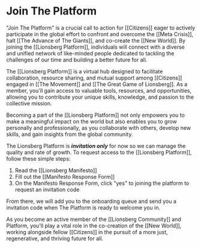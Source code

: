 # Join The Platform

"Join The Platform" is a crucial call to action for [[Citizens]] eager to actively participate in the global effort to confront and overcome the [[Meta Crisis]], halt [[The Advance of The Giants]], and co-create the [[New World]]. By joining the [[Lionsberg Platform]], individuals will connect with a diverse and unified network of like-minded people dedicated to tackling the challenges of our time and building a better future for all.

The [[Lionsberg Platform]] is a virtual hub designed to facilitate collaboration, resource sharing, and mutual support among [[Citizens]] engaged in [[The Movement]] and [[The Great Game of Lionsberg]]. As a member, you'll gain access to valuable tools, resources, and opportunities, allowing you to contribute your unique skills, knowledge, and passion to the collective mission.

Becoming a part of the [[Lionsberg Platform]] not only empowers you to make a meaningful impact on the world but also enables you to grow personally and professionally, as you collaborate with others, develop new skills, and gain insights from the global community.

The Lionsberg Platform is ***invitation only*** for now so we can manage the quality and rate of growth. To request access to the [[Lionsberg Platform]], follow these simple steps:

1. Read the [[Lionsberg Manifesto]] 
2. Fill out the [[Manifesto Response Form]] 
3. On the Manifesto Response Form, click "yes" to joining the platform to request an invitation code 

From there, we will add you to the onboarding queue and send you a invitation code when The Platform is ready to welcome you in. 

As you become an active member of the [[Lionsberg Community]] and Platform, you'll play a vital role in the co-creation of the [[New World]], working alongside fellow [[Citizens]] in the pursuit of a more just, regenerative, and thriving future for all.